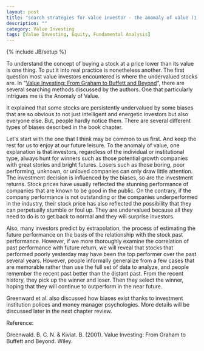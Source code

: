 ```yaml
---
layout: post
title: "search strategies for value investor - the anomaly of value (1)"
description: ""
category: Value Investing
tags: [Value Investing, Equity, Fundamental Analysis]
---
```

{% include JB/setup %}

To understand the concept of buying a stock at a price lower than its value is one thing. To put it into real practice is nonetheless another. The first question most value investors encountered is where the undervalued stocks are. In "[Value Investing: From Graham to Buffett and Beyond]( http://www.amazon.com/Value-Investing-Graham-Buffett-Finance/dp/0471463396/ref=sr_1_1?s=books&ie=UTF8&qid=1348148002&sr=1-1&keywords=value+investing)", there are several searching methods discussed by the authors. One that particularly intrigues me is the Anomaly of Value.

It explained that some stocks are persistently undervalued by some biases that are so obvious to not just intelligent and energetic investors but also everyone else. But, people hardly notice them. There are several different types of biases described in the book chapter.

Let's start with the one that I think may be common to us first. And keep the rest for us to enjoy at our future leisure. To the anomaly of value, one explanation is that investors, regardless of the individual or institutional type, always hunt for winners such as those potential growth companies with great stories and bright futures. Losers such as those boring, poor performing, unknown, or unloved companies can only draw little attention. The investment decision is influenced by the biases, so are the investment returns. Stock prices have usually reflected the stunning performance of companies that are known to be good in the public. On the contrary, if the company performance is not outstanding or the companies underperformed in the industry, their stock price has also reflected the possibility that they can perpetually stumble or foul up. They are undervalued because all they need to do is to get back to normal and they will surprise investors.

Also, many investors predict by extrapolation, the process of estimating the future performance on the basis of the relationship with the stock past performance. However, if we more thoroughly examine the correlation of past performance with future return, we will reveal that stocks that performed poorly yesterday may have been the top performer over the past several years. However, people informally generalize from a few cases that are memorable rather than use the full set of data to analyze, and people remember the recent past better than the distant past. From the recent history, they pick up the winner and loser. Then they select the winner, hoping that they will continue to outperform in the near future.

Greenward et al. also discussed how biases exist thanks to investment institution polices and money manager psychologies. More details will be discussed later in the next chapter review.

Reference:

Greenwald. B. C. N. & Kiviat. B. (2001). Value Investing: From Graham to Buffett and Beyond. Wiley.
